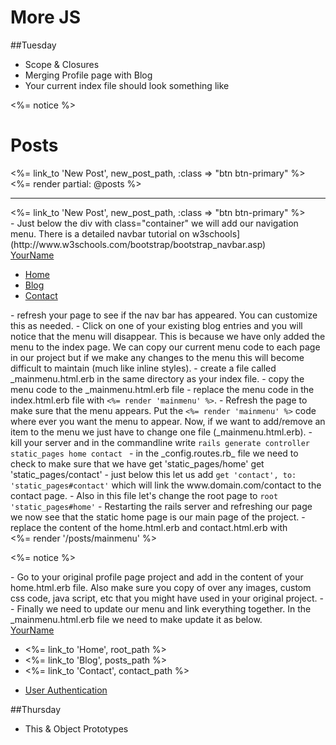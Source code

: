 # More JS

##Tuesday
- Scope & Closures
- Merging Profile page with Blog
 - Your current index file should look something like 
<syntaxhighlight lang="ruby" line>
 <div class="container"> 
  <p id="notice"><%= notice %></p>
  <div class="row">
    <div class="col-xs-12 col-sm-9">
      <h1>Posts</h1>
    </div>
    <div class="col-xs-12 col-sm-3">
      <%= link_to 'New Post', new_post_path, :class => "btn btn-primary" %>  
    </div>
  </div>
  <div class="row">
    <%= render partial: @posts  %>
  </div>
  <div class="row">
      <hr>
    <%= link_to 'New Post', new_post_path, :class => "btn btn-primary" %> 
  </div>
 </div>
</syntaxhighlight>
 - Just below the div with class="container" we will add our navigation menu. There is a detailed navbar tutorial on w3schools](http://www.w3schools.com/bootstrap/bootstrap_navbar.asp)
<syntaxhighlight lang="ruby">
  <nav class="navbar navbar-default">
    <div class="container-fluid">
      <div class="navbar-header">
        <a class="navbar-brand" href="#">YourName</a>
      </div>
      <ul class="nav navbar-nav">
        <li><a href="#">Home</a></li>
        <li><a href="#">Blog</a></li>
        <li><a href="#">Contact</a></li>  
      </ul>
    </div>
  </nav>
</syntaxhighlight>
 - refresh your page to see if the nav bar has appeared. You can customize this as needed. 
 - Click on one of your existing blog entries and you will notice that the menu will disappear. This is because we have only added the menu to the index page. We can copy our current menu code to each page in our project but if we make any changes to the menu this will become difficult to maintain (much like inline styles).
 - create a file called _mainmenu.html.erb in the same directory as your index file. 
 - copy the menu code to the _mainmenu.html.erb file
 - replace the menu code in the index.html.erb file with <code><%= render 'mainmenu' %></code>.
 - Refresh the page to make sure that the menu appears. Put the <code><%= render 'mainmenu' %></code> code where ever you want the menu to appear. Now, if we want to add/remove an item to the menu we just have to change one file (_mainmenu.html.erb). 
 - kill your server and in the commandline write <code>rails generate controller static_pages home contact </code>
 - in the _config.routes.rb_ file we need to check to make sure that we have  
<syntaxhighlight lang="ruby">
	get  'static_pages/home'
  	get  'static_pages/contact'
</syntaxhighlight>
 - just below this let us add <code>get 'contact', to: 'static_pages#contact'</code> which will link the www.domain.com/contact to the contact page. 
 - Also in this file let's change the root page to <code>root 'static_pages#home'</code>
 - Restarting the rails server and refreshing our page we now see that the static home page is our main page of the project. 
 - replace the content of the home.html.erb and contact.html.erb with 
<syntaxhighlight lang="ruby" line>
<div class="container">
	<%= render '/posts/mainmenu' %>
	<p id="notice"><%= notice %></p>
</div>
</syntaxhighlight>
 - Go to your original profile page project and add in the content of your home.html.erb file. Also make sure you copy of over any images, custom css code, java script, etc that you might have used in your original project. 
-- Finally we need to update our menu and link everything together. In the _mainmenu.html.erb file we need to make update it as below. 
<syntaxhighlight lang="ruby" line>
<nav class="navbar navbar-default">
  <div class="container-fluid">
    <div class="navbar-header">
      <a class="navbar-brand" href="/">YourName</a>
    </div>
    <ul class="nav navbar-nav">
      <li><%= link_to 'Home', root_path %></li>
      <li><%= link_to 'Blog', posts_path %></li>
      <li><%= link_to 'Contact', contact_path %></li> 
    </ul>
  </div>
</nav> 
</syntaxhighlight>


- [User Authentication](https://www.sitepoint.com/devise-authentication-in-depth/)


##Thursday
- This & Object Prototypes
